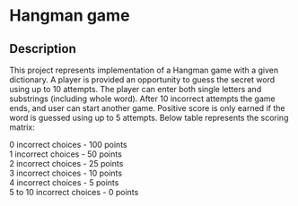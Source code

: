 # Hangman game  
## Description
This project represents implementation of a Hangman game with a given dictionary. A player is provided an opportunity to guess the secret word using up to 10 attempts.  The player can enter both single letters and substrings (including whole word). After 10 incorrect attempts the game ends, and user can start another game. Positive score is only earned if the word is guessed using up to 5 attempts. Below table represents the scoring matrix:

0 incorrect choices - 100 points  
1 incorrect choices - 50 points  
2 incorrect choices - 25 points  
3 incorrect choices - 10 points  
4 incorrect choices - 5 points  
5 to 10 incorrect choices - 0 points  